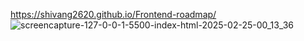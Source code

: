 https://shivang2620.github.io/Frontend-roadmap/
![screencapture-127-0-0-1-5500-index-html-2025-02-25-00_13_36](https://github.com/user-attachments/assets/1bea284e-eabd-421a-8f68-3ce9bd6769e9)
